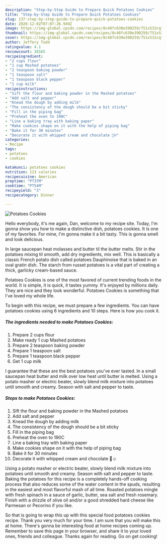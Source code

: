 ```yaml
---
description: "Step-by-Step Guide to Prepare Quick Potatoes Cookies"
title: "Step-by-Step Guide to Prepare Quick Potatoes Cookies"
slug: 137-step-by-step-guide-to-prepare-quick-potatoes-cookies
date: 2020-12-02T07:07:26.949Z
image: https://img-global.cpcdn.com/recipes/8c48fc630e390259/751x532cq70/potatoes-cookies-recipe-main-photo.jpg
thumbnail: https://img-global.cpcdn.com/recipes/8c48fc630e390259/751x532cq70/potatoes-cookies-recipe-main-photo.jpg
cover: https://img-global.cpcdn.com/recipes/8c48fc630e390259/751x532cq70/potatoes-cookies-recipe-main-photo.jpg
author: Jeffery Todd
ratingvalue: 4.1
reviewcount: 38165
recipeingredient:
- "2 cups flour"
- "1 cup Mashed potatoes"
- "2 teaspoon baking powder"
- "1 teaspoon salt"
- "1 teaspoon black pepper"
- "1 cup milk"
recipeinstructions:
- "Sift the flour and baking powder in the Mashed potatoes"
- "Add salt and pepper"
- "Knead the dough by adding milk"
- "The consistency of the dough should be a bit sticky"
- "Fill in the piping bag"
- "Preheat the oven to 190C"
- "Line a baking tray with baking paper"
- "Make cookies shape on it with the help of piping bag"
- "Bake it for 30 minutes"
- "Decorate it with whipped cream and chocolate 🍪☺️"
categories:
- Recipe
tags:
- potatoes
- cookies

katakunci: potatoes cookies 
nutrition: 113 calories
recipecuisine: American
preptime: "PT37M"
cooktime: "PT54M"
recipeyield: "3"
recipecategory: Dinner

---
```



![Potatoes Cookies](https://img-global.cpcdn.com/recipes/8c48fc630e390259/751x532cq70/potatoes-cookies-recipe-main-photo.jpg)

Hello everybody, it's me again, Dan, welcome to my recipe site. Today, I'm gonna show you how to make a distinctive dish, potatoes cookies. It is one of my favorites. For mine, I'm gonna make it a bit tasty. This is gonna smell and look delicious.

In large saucepan heat molasses and butter til the butter melts. Stir in the potatoes mixing til smooth, add dry ingredients, mix well. This is basically a classic French potato dish called potatoes Dauphinoise that is baked in an oval gratin dish. The starch from russet potatoes is a vital part of creating a thick, garlicky cream-based sauce.

Potatoes Cookies is one of the most favored of current trending foods in the world. It is simple, it is quick, it tastes yummy. It's enjoyed by millions daily. They are nice and they look wonderful. Potatoes Cookies is something that I've loved my whole life.


To begin with this recipe, we must prepare a few ingredients. You can have potatoes cookies using 6 ingredients and 10 steps. Here is how you cook it.

<!--inarticleads1-->

##### The ingredients needed to make Potatoes Cookies:

1. Prepare 2 cups flour
1. Make ready 1 cup Mashed potatoes
1. Prepare 2 teaspoon baking powder
1. Prepare 1 teaspoon salt
1. Prepare 1 teaspoon black pepper
1. Get 1 cup milk


I guarantee that these are the best potatoes you&#39;ve ever tasted. In a small saucepan heat butter and milk over low heat until butter is melted. Using a potato masher or electric beater, slowly blend milk mixture into potatoes until smooth and creamy. Season with salt and pepper to taste. 

<!--inarticleads2-->

##### Steps to make Potatoes Cookies:

1. Sift the flour and baking powder in the Mashed potatoes
1. Add salt and pepper
1. Knead the dough by adding milk
1. The consistency of the dough should be a bit sticky
1. Fill in the piping bag
1. Preheat the oven to 190C
1. Line a baking tray with baking paper
1. Make cookies shape on it with the help of piping bag
1. Bake it for 30 minutes
1. Decorate it with whipped cream and chocolate 🍪☺️


Using a potato masher or electric beater, slowly blend milk mixture into potatoes until smooth and creamy. Season with salt and pepper to taste. Baking the potatoes for this recipe is a completely hands-off cooking process that also reduces some of the water content in the spuds, resulting in the easiest and most flavorful mash of all time. Roasted potatoes mingle with fresh spinach in a sauce of garlic, butter, sea salt and fresh rosemary. Finish with a drizzle of olive oil and/or a good shredded hard cheese like Parmesan or Pecorino if you like. 

So that is going to wrap this up with this special food potatoes cookies recipe. Thank you very much for your time. I am sure that you will make this at home. There's gonna be interesting food at home recipes coming up. Remember to save this page in your browser, and share it to your loved ones, friends and colleague. Thanks again for reading. Go on get cooking!
